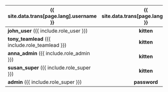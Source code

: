 
| {{ site.data.trans[page.lang].username }}       | {{ site.data.trans[page.lang].password }} |    API     |
|-------------------------------------------------|:-----------------------------------------:|:----------:|
| **john_user** ({{ include.role_user }})         |                **kitten**                 | api_kitten |
| **tony_teamlead** ({{ include.role_teamlead }}) |                **kitten**                 | api_kitten |
| **anna_admin** ({{ include.role_admin }})       |                **kitten**                 | api_kitten |
| **susan_super** ({{ include.role_super }})      |                **kitten**                 | api_kitten |
| **admin** ({{ include.role_super }})            |               **password**                |     -      |
